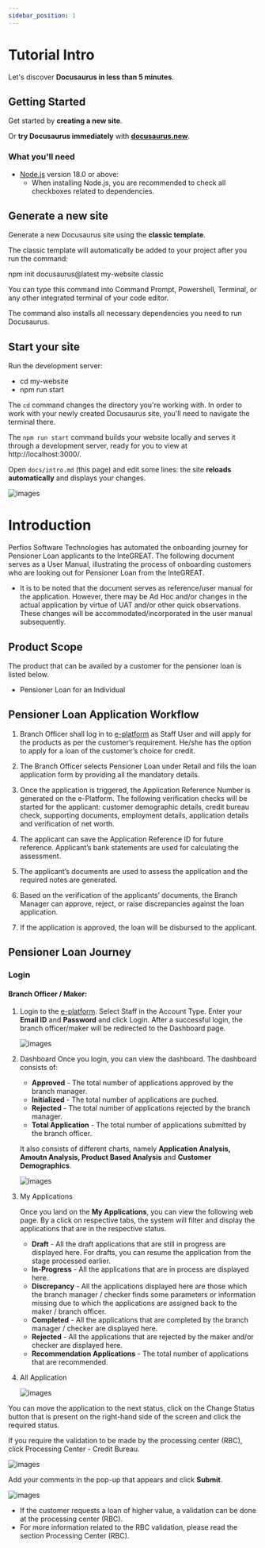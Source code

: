 ```yaml
---
sidebar_position: 1
---
```


# Tutorial Intro

Let's discover **Docusaurus in less than 5 minutes**.

## Getting Started

Get started by **creating a new site**.

Or **try Docusaurus immediately** with **[docusaurus.new](https://docusaurus.new)**.

### What you'll need

- [Node.js](https://nodejs.org/en/download/) version 18.0 or above:
  - When installing Node.js, you are recommended to check all checkboxes related to dependencies.

## Generate a new site

Generate a new Docusaurus site using the **classic template**.

The classic template will automatically be added to your project after you run the command:

npm init docusaurus@latest my-website classic

You can type this command into Command Prompt, Powershell, Terminal, or any other integrated terminal of your code editor.

The command also installs all necessary dependencies you need to run Docusaurus.

## Start your site

Run the development server:

- cd my-website
- npm run start

The `cd` command changes the directory you're working with. In order to work with your newly created Docusaurus site, you'll need to navigate the terminal there.

The `npm run start` command builds your website locally and serves it through a development server, ready for you to view at http://localhost:3000/.

Open `docs/intro.md` (this page) and edit some lines: the site **reloads automatically** and displays your changes.

![images](/images/fig-4.png)

# Introduction

Perfios Software Technologies has automated the onboarding journey for Pensioner Loan applicants to the InteGREAT. The following document serves as a User Manual, illustrating the process of onboarding customers who are looking out for Pensioner Loan from the InteGREAT.

- It is to be noted that the document serves as reference/user manual for the application. However, there may be Ad Hoc and/or changes in the actual application by virtue of UAT and/or other quick observations. These changes will be accommodated/incorporated in the user manual subsequently.

## Product Scope

The product that can be availed by a customer for the pensioner loan is listed below.

- Pensioner Loan for an Individual

## Pensioner Loan Application Workflow

1. Branch Officer shall log in to [e-platform](https://boiuserdashboard.sandbox.integreat.perfios.com/#/user/auth/login) as Staff User and will apply for the products as per the customer’s requirement. He/she has the option to apply for a loan of the customer’s choice for credit.

2. The Branch Officer selects Pensioner Loan under Retail and fills the loan application form by providing all the mandatory details.

3. Once the application is triggered, the Application Reference Number is generated on the e-Platform. The following verification checks will be started for the applicant: customer demographic details, credit bureau check, supporting documents, employment details, application details and verification of net worth.
   <!-- [text](ms-appid:undefined) -->
4. The applicant can save the Application Reference ID for future reference. Applicant’s bank statements are used for calculating the assessment.

5. The applicant’s documents are used to assess the application and the required notes are generated.

6. Based on the verification of the applicants’ documents, the Branch Manager can approve, reject, or raise discrepancies against the loan application.

7. If the application is approved, the loan will be disbursed to the applicant.

## Pensioner Loan Journey

### Login

#### Branch Officer / Maker:

1. Login to the [e-platform](https://boiuserdashboard.sandbox.integreat.perfios.com/#/user/auth/login). Select Staff in the Account Type. Enter your **Email ID** and **Password** and click Login. After a successful login, the branch officer/maker will be redirected to the Dashboard page.

   ![images](/images/fig-1_updated.jpg)

2. Dashboard
   Once you login, you can view the dashboard. The dashboard consists of:

   - **Approved** - The total number of applications approved by the branch manager.
   - **Initialized** - The total number of applications are puched.
   - **Rejected** - The total number of applications rejected by the branch manager.
   - **Total Application** - The total number of applications submitted by the branch officer.

   It also consists of different charts, namely **Application Analysis, Amoutn Analysis, Product Based Analysis** and **Customer Demographics**.

   ![images](/images/fig-2.png)

3. My Applications

   Once you land on the **My Applications**, you can view the following web page. By a click on respective tabs, the system will filter and display the applications that are in the respective status.

   - **Draft** - All the draft applications that are still in progress are displayed here. For drafts, you can resume the application from the stage processed earlier.
   - **In-Progress** - All the applications that are in process are displayed here.
   - **Discrepancy** - All the applications displayed here are those which the branch manager / checker finds some parameters or information missing due to which the applications are assigned back to the maker / branch officer.
   - **Completed** - All the applications that are completed by the branch manager / checker are displayed here.
   - **Rejected** - All the applications that are rejected by the maker and/or checker are displayed here.
   - **Recommendation Applications** - The total number of applications that are recommended.

4. All Application

   ![images](/images/fig-3.png "Figure3")


You can move the application to the next status, click on the Change Status button that is present on the right-hand side of the screen and click the required status.

If you require the validation to be made by the processing center (RBC), click Processing Center - Credit Bureau.

![images](/images/fig-1.png)

Add your comments in the pop-up that appears and click **Submit**.

![images](/images/fig-2.png)

- If the customer requests a loan of higher value, a validation can be done at the processing center (RBC).
- For more information related to the RBC validation, please read the section Processing Center (RBC).